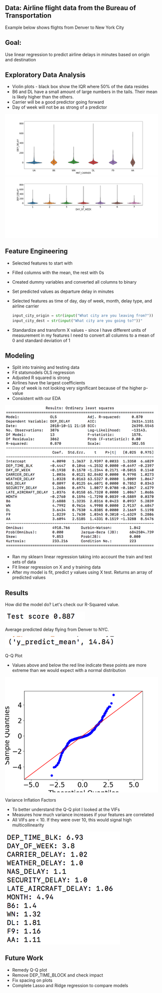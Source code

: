 <h2>Data: Airline flight data from the Bureau of Transportation</h2>

Example below shows flights from Denver to New York City

<h2> Goal:</h2>

Use linear regression to predict airline delays in minutes based on origin and destination</h2>
  
<h2>Exploratory Data Analysis</h2>
  
* Violin plots - black box show the IQR where 50% of the data resides
* B6 and DL have a small amount of large numbers in the tails. Their mean is likely higher than the others.
* Carrier will be a good predictor going forward
* Day of week will not be as strong of a predictor

<img src='images/carrier_violinDtNY.png'>
  
<img src = 'images/day_of_week_violinDtNY.png'>
  
<h2>Feature Engineering</h2>
  
* Selected features to start with
* Filled columns with the mean, the rest with 0s
* Created dummy variables and converted all columns to binary
* Set predicted values as departure delay in minutes
* Selected features as time of day, day of week, month, delay type, and airline carrier

  ```python
  input_city_origin = str(input("What city are you leaving from?"))
  input_city_dest = str(input("What city are you going to?"))"
  ```

* Standardize and transform X values - since I have different units of measurement in my features I need to convert all columns to a mean of 0 and standard deviation of 1


<h2>Modeling</h2>
  
* Split into training and testing data
* Fit statsmodels OLS regression
* Adjusted R squared is strong
* Airlines have the largest coefficients
* Day of week is not looking very significant because of the higher p-value
* Consistent with our EDA

<img src = 'images/ols_summaryDtNY.png'>

* Ran my sklearn linear regression taking into account the train and test sets of data
* Fit linear regression on X and y training data
* After my model is fit, predict y values using X test. Returns an array of predicted values


<h2>Results</h2>

How did the model do? Let's check our R-Squared value.

<img src = 'images/test_scoreDtNY2.png'>

Average predicted delay flying from Denver to NYC.

<img src = 'images/predicted_meanDtNY2.png'>


Q-Q Plot

* Values above and below the red line indicate these points are more extreme than we would expect with a normal distribution


<img src = 'images/qq_pltDtNY.png'>


Variance Inflation Factors

* To better understand the Q-Q plot I looked at the VIFs
* Measures how much variance increases if your features are correlated
* All VIFs are < 10. If they were over 10, this would signal high multicollinearity

<img src = 'images/vifsDtNY2.png'>

<h2>Future Work</h2>
  
* Remedy Q-Q plot
* Remove DEP_TIME_BLOCK and check impact
* Fix spacing on plots
* Complete Lasso and Ridge regression to compare models

